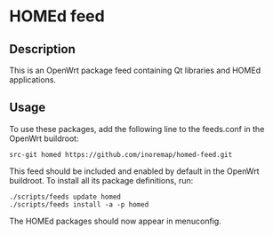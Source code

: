 # HOMEd feed

## Description

This is an OpenWrt package feed containing Qt libraries and HOMEd applications.

## Usage

To use these packages, add the following line to the feeds.conf
in the OpenWrt buildroot:

```
src-git homed https://github.com/inoremap/homed-feed.git
```

This feed should be included and enabled by default in the OpenWrt buildroot. To install all its package definitions, run:

```
./scripts/feeds update homed
./scripts/feeds install -a -p homed
```

The HOMEd packages should now appear in menuconfig.
